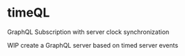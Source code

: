 # timeQL
GraphQL Subscription with server clock synchronization


WIP create a GraphQL server based on timed server events
